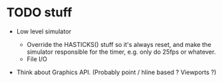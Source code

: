 # TODO stuff

- Low level simulator

	- Override the HASTICKS() stuff so it's always reset, and make the simulator responsible for the timer, e.g. only do 25fps or whatever.
	- File I/O

- Think about Graphics API. 	(Probably point / hline based ? Viewports ?)